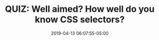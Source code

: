 ---
date: 2019-04-13 06:07:55-05:00
link:
  source: pocket
  source_url: https://getpocket.com
  text: 'QUIZ: Well aimed? How well do you know CSS selectors?'
  url: https://codepen.io/pehaa/full/ROapJZ
slug: quiz-well-aimed-how-well-do-you-know-css-selectors
source: pocket
title: 'QUIZ: Well aimed? How well do you know CSS selectors?'
---